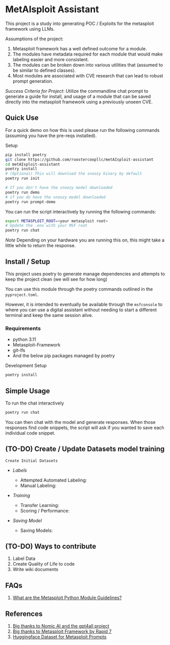 # MetAIsploit Assistant
This project is a study into generating POC / Exploits for the metasploit framework using LLMs.

Assumptions of the project:
1. Metasploit framework has a well defined outcome for a module.
2. The modules have metadata required for each module that would make labeling easier and more consistent.
3. The modules can be broken down into various utilities that (assumed to be similar to defined classes).
3. Most modules are associated with CVE research that can lead to robust prompt generation.

*Success Criteria for Project*: Utilize the commandline chat prompt to generate a guide for install, and usage of a module that can be saved directly into the metasploit framework using a previously unseen CVE.

## Quick Use
For a quick demo on how this is used please run the following commands (assuming you have the pre-reqs installed).

Setup
```sh
pip install poetry
git clone https://github.com/roostercoopllc/metAIsploit-assistant
cd metAIsploit-assistant
poetry install
# (Optional) This will download the snoozy binary by default
poetry run init
```

```sh
# If you don't have the snoozy model downloaded
poetry run demo
# if you do have the snoozy model downloaded
poetry run prompt-demo
```

You can run the script interactively by running the following commands:
```sh
export METASPLOIT_ROOT=<your metasploit root>
# Update the .env with your MSF root
poetry run chat
```

*Note* Depending on your hardware you are running this on, this might take a little while to return the response.

## Install / Setup
This project uses poetry to generate manage dependencies and attempts to keep the project clean (we will see for how long)

You can use this module through the poetry commands outlined in the `pyproject.toml`.

However, it is intended to eventually be available through the `msfconsole` to where you can use a digital assistant without needing to start a different terminal and keep the same session alive. 

### Requirements
* python 3.11
* Metasploit-Framework
* git-lfs
* And the below pip packages managed by poetry

Development Setup
```sh
poetry install
```

## Simple Usage
To run the chat interactively 
```sh
poetry run chat
```

You can then chat with the model and generate responses. When those responses find code snippets, the script will ask if you wanted to save each individual code snippet. 

## (TO-DO) Create / Update Datasets model training
`Create Initial Datasets`
* *Labels*
  * Attempted Automated Labeling:
  * Manual Labeling:

* *Training*
  * Transfer Learning:
  * Scoring / Performance:

* *Saving Model*
  * Saving Models:

## (TO-DO) Ways to contribute
1. Label Data
2. Create Quality of Life to code
3. Write wiki documents

## FAQs
1. [What are the Metasploit Python Module Guidelines?](https://docs.metasploit.com/docs/development/developing-modules/external-modules/writing-external-python-modules.html)

## References
1. [Big thanks to Nomic AI and the gpt4all project](https://github.com/nomic-ai/gpt4all)
2. [Big thanks to Metasploit Framework by Rapid 7](https://github.com/rapid7/metasploit-framework)
3. [Huggingface Dataset for Metasploit Prompts](https://huggingface.co/datasets/icantiemyshoe/cve-to-metasploit-module) 